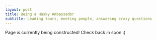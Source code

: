 ```yaml
---
layout: post
title: Being a Husky Ambassador
subtitle: Leading tours, meeting people, answering crazy questions
---
```

Page is currently being constructed! Check back in soon :)